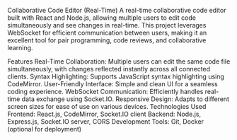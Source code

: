 Collaborative Code Editor (Real-Time)
A real-time collaborative code editor built with React and Node.js, allowing multiple users to edit code simultaneously and see changes in real-time. This project leverages WebSocket for efficient communication between users, making it an excellent tool for pair programming, code reviews, and collaborative learning.

Features
Real-Time Collaboration: Multiple users can edit the same code file simultaneously, with changes reflected instantly across all connected clients.
Syntax Highlighting: Supports JavaScript syntax highlighting using CodeMirror.
User-Friendly Interface: Simple and clean UI for a seamless coding experience.
WebSocket Communication: Efficiently handles real-time data exchange using Socket.IO.
Responsive Design: Adapts to different screen sizes for ease of use on various devices.
Technologies Used
Frontend: React.js, CodeMirror, Socket.IO client
Backend: Node.js, Express.js, Socket.IO server, CORS
Development Tools: Git, Docker (optional for deployment)
